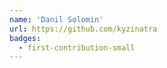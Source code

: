```yaml
---
name: 'Danil Solomin'
url: https://github.com/kyzinatra
badges:
  - first-contribution-small
---
```

